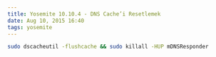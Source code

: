 ```yaml
---
title: Yosemite 10.10.4 - DNS Cache’i Resetlemek
date: Aug 10, 2015 16:40
tags: yosemite
---
```


```bash
sudo dscacheutil -flushcache && sudo killall -HUP mDNSResponder
```